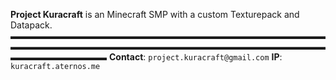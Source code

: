 **Project Kuracraft** is an Minecraft SMP with a custom Texturepack and Datapack.
▬▬▬▬▬▬▬▬▬▬▬▬▬▬▬▬▬▬▬▬▬▬▬▬▬▬▬▬▬▬▬▬▬▬▬▬▬▬▬▬▬▬▬▬▬▬▬▬▬▬▬▬▬▬▬▬▬▬▬▬▬▬▬▬▬▬▬▬▬▬▬▬▬▬▬▬▬▬▬▬▬▬▬
**Contact**: `project.kuracraft@gmail.com`
**IP**:  `kuracraft.aternos.me`

<!---
ProjectKuracraft/ProjectKuracraft is a ✨ special ✨ repository because its `README.md` (this file) appears on your GitHub profile.
You can click the Preview link to take a look at your changes.
--->
